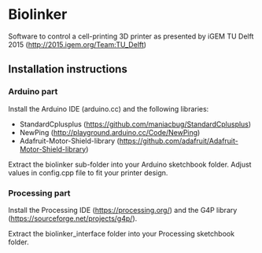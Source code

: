 # Biolinker
Software to control a cell-printing 3D printer as presented by iGEM TU Delft 2015 (http://2015.igem.org/Team:TU_Delft)

## Installation instructions
### Arduino part

Install the Arduino IDE (arduino.cc) and the following libraries:

- StandardCplusplus (https://github.com/maniacbug/StandardCplusplus)
- NewPing (http://playground.arduino.cc/Code/NewPing)
- Adafruit-Motor-Shield-library (https://github.com/adafruit/Adafruit-Motor-Shield-library)

Extract the biolinker sub-folder into your Arduino sketchbook folder. Adjust values in config.cpp file to fit your printer design.

### Processing part

Install the Processing IDE (https://processing.org/) and the G4P library (https://sourceforge.net/projects/g4p/).

Extract the biolinker_interface folder into your Processing sketchbook folder.